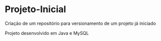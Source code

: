 # Projeto-Inicial

Criação de um repositório para versionamento de um projeto já iniciado

Projeto desenvolvido em Java e MySQL

